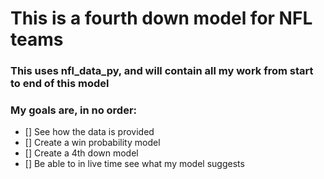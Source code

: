 # This is a fourth down model for NFL teams
### This uses nfl_data_py, and will contain all my work from start to end of this model
### My goals are, in no order:
- [] See how the data is provided
- [] Create a win probability model
- [] Create a 4th down model
- [] Be able to in live time see what my model suggests
